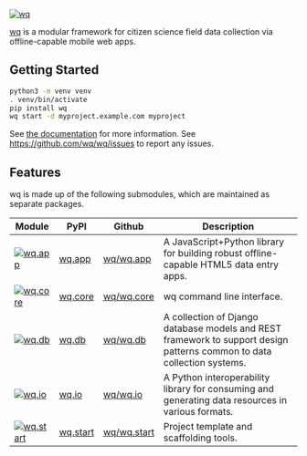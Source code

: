 [![wq](https://raw.github.com/wq/wq/master/images/128/wq.png)](https://wq.io/)

[wq](https://wq.io) is a modular framework for citizen science field data collection via offline-capable mobile web apps.

## Getting Started

```bash
python3 -m venv venv
. venv/bin/activate
pip install wq
wq start -d myproject.example.com myproject
```
See [the documentation](https://wq.io/docs) for more information.
See <https://github.com/wq/wq/issues> to report any issues.

## Features

wq is made up of the following submodules, which are maintained as
separate packages.

 Module                    | PyPI             | Github              | Description
---------------------------|------------------|---------------------|---------
[![wq.app][a.png]][wq/a]   | [wq.app][py/a]   | [wq/wq.app][gh/a]   | A JavaScript+Python library for building robust offline-capable HTML5 data entry apps.
[![wq.core][c.png]][wq/c]  | [wq.core][py/c]  | [wq/wq.core][gh/c]  | wq command line interface.
[![wq.db][d.png]][wq/d]    | [wq.db][py/d]    | [wq/wq.db][gh/d]    | A collection of Django database models and REST framework to support design patterns common to data collection systems.
[![wq.io][i.png]][wq/i]    | [wq.io][py/i]    | [wq/wq.io][gh/i]    | A Python interoperability library for consuming and generating data resources in various formats.
[![wq.start][s.png]][wq/s] | [wq.start][py/s] | [wq/wq.start][gh/s] | Project template and scaffolding tools.

[a.png]: https://raw.githubusercontent.com/wq/wq/master/images/80/wq.app.png
[c.png]: https://raw.githubusercontent.com/wq/wq/master/images/80/wq.core.png
[d.png]: https://raw.githubusercontent.com/wq/wq/master/images/80/wq.db.png
[i.png]: https://raw.githubusercontent.com/wq/wq/master/images/80/wq.io.png
[s.png]: https://raw.githubusercontent.com/wq/wq/master/images/80/wq.start.png

[wq/a]: https://wq.io/wq.app
[wq/c]: https://wq.io/wq.core
[wq/d]: https://wq.io/wq.db
[wq/i]: https://wq.io/wq.io
[wq/s]: https://wq.io/wq.start

[py/a]: https://pypi.python.org/pypi/wq.app
[py/c]: https://pypi.python.org/pypi/wq.core
[py/d]: https://pypi.python.org/pypi/wq.db
[py/i]: https://pypi.python.org/pypi/wq.io
[py/s]: https://pypi.python.org/pypi/wq.start

[gh/a]: https://github.com/wq/wq.app
[gh/c]: https://github.com/wq/wq.core
[gh/d]: https://github.com/wq/wq.db
[gh/i]: https://github.com/wq/wq.io
[gh/s]: https://github.com/wq/wq.start
